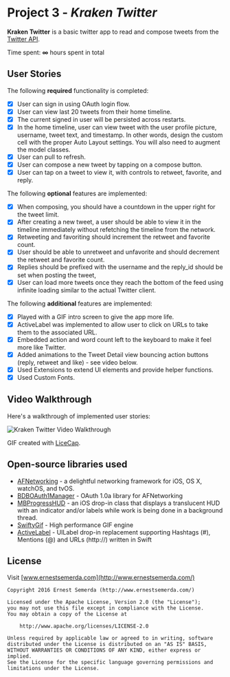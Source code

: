 # Project 3 - *Kraken Twitter*

**Kraken Twitter** is a basic twitter app to read and compose tweets from the [Twitter API](https://apps.twitter.com/).

Time spent: **∞** hours spent in total

## User Stories

The following **required** functionality is completed:

- [x] User can sign in using OAuth login flow.
- [x] User can view last 20 tweets from their home timeline.
- [x] The current signed in user will be persisted across restarts.
- [x] In the home timeline, user can view tweet with the user profile picture, username, tweet text, and timestamp.  In other words, design the custom cell with the proper Auto Layout settings.  You will also need to augment the model classes.
- [x] User can pull to refresh.
- [x] User can compose a new tweet by tapping on a compose button.
- [x] User can tap on a tweet to view it, with controls to retweet, favorite, and reply.

The following **optional** features are implemented:

- [x] When composing, you should have a countdown in the upper right for the tweet limit.
- [x] After creating a new tweet, a user should be able to view it in the timeline immediately without refetching the timeline from the network.
- [x] Retweeting and favoriting should increment the retweet and favorite count.
- [x] User should be able to unretweet and unfavorite and should decrement the retweet and favorite count.
- [x] Replies should be prefixed with the username and the reply_id should be set when posting the tweet,
- [x] User can load more tweets once they reach the bottom of the feed using infinite loading similar to the actual Twitter client.

The following **additional** features are implemented:

- [x] Played with a GIF intro screen to give the app more life.
- [x] ActiveLabel was implemented to allow user to click on URLs to take them to the associated URL.
- [x] Embedded action and word count left to the keyboard to make it feel more like Twitter.
- [x] Added animations to the Tweet Detail view bouncing action buttons (reply, retweet and like) - see video below.
- [x] Used Extensions to extend UI elements and provide helper functions.
- [x] Used Custom Fonts.

## Video Walkthrough

Here's a walkthrough of implemented user stories:

<img src='https://github.com/semerda/CodePath-Twitter/blob/master/Assets/twitter-anim-v1.gif' title='Kraken Twitter Video Walkthrough' width='' alt='Kraken Twitter Video Walkthrough' loop=infinite />

GIF created with [LiceCap](http://www.cockos.com/licecap/).

## Open-source libraries used

- [AFNetworking](https://github.com/AFNetworking/AFNetworking) - a delightful networking framework for iOS, OS X, watchOS, and tvOS.
- [BDBOAuth1Manager](https://github.com/bdbergeron/BDBOAuth1Manager) - OAuth 1.0a library for AFNetworking
- [MBProgressHUD](https://github.com/jdg/MBProgressHUD) - an iOS drop-in class that displays a translucent HUD with an indicator and/or labels while work is being done in a background thread.
- [SwiftyGif](https://github.com/kirualex/SwiftyGif) - High performance GIF engine
- [ActiveLabel](https://github.com/optonaut/ActiveLabel.swift) - UILabel drop-in replacement supporting Hashtags (#), Mentions (@) and URLs (http://) written in Swift

## License

Visit [www.ernestsemerda.com](http://www.ernestsemerda.com/)

    Copyright 2016 Ernest Semerda (http://www.ernestsemerda.com/)

    Licensed under the Apache License, Version 2.0 (the "License");
    you may not use this file except in compliance with the License.
    You may obtain a copy of the License at

        http://www.apache.org/licenses/LICENSE-2.0

    Unless required by applicable law or agreed to in writing, software
    distributed under the License is distributed on an "AS IS" BASIS,
    WITHOUT WARRANTIES OR CONDITIONS OF ANY KIND, either express or implied.
    See the License for the specific language governing permissions and
    limitations under the License.